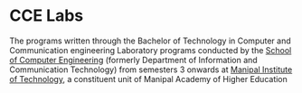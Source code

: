 # CCE Labs
The programs written through the Bachelor of Technology in Computer and Communication engineering Laboratory programs conducted by the [School of Computer Engineering](https://www.manipal.edu/mit/department-faculty/department-list/school-of-computer-engineering.html) (formerly Department of Information and Communication Technology) from semesters 3 onwards at [Manipal Institute of Technology](https://www.manipal.edu/mit.html), a constituent unit of Manipal Academy of Higher Education
